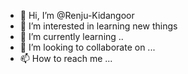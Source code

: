 - 👋 Hi, I’m @Renju-Kidangoor
- 👀 I’m interested in learning new things
- 🌱 I’m currently learning ..
- 💞️ I’m looking to collaborate on ...
- 📫 How to reach me ...

<!---
Renju-Kidangoor/Renju-Kidangoor is a ✨ special ✨ repository because its `README.md` (this file) appears on your GitHub profile.
You can click the Preview link to take a look at your changes.
--->

